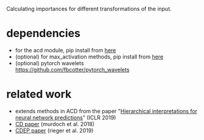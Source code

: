 Calculating importances for different transformations of the input.

# dependencies
- for the acd module, pip install from [here](https://github.com/csinva/hierarchical-dnn-interpretations)
- (optional) for max_activation methods, pip install from [here](https://github.com/csinva/max-activation-interpretation-pytorch)
- (optional) pytorch wavelets https://github.com/fbcotter/pytorch_wavelets

# related work
- extends methods in ACD from the paper "[Hierarchical interpretations for neural network predictions](https://openreview.net/pdf?id=SkEqro0ctQ)" (ICLR 2019)
- [CD paper](https://arxiv.org/abs/1801.05453) (murdoch et al. 2018)
- [CDEP paper](https://arxiv.org/abs/1909.13584) (rieger et al. 2019)
